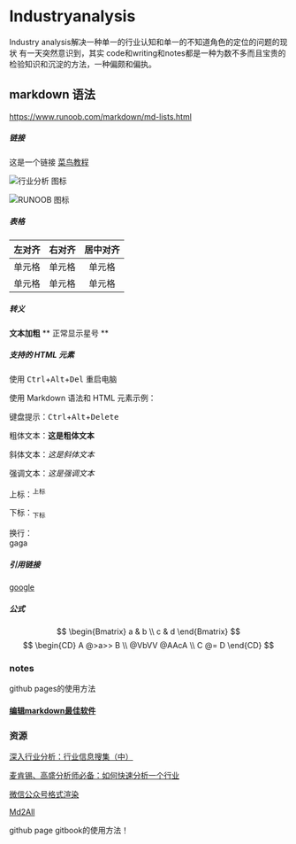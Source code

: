 # Industryanalysis
Industry analysis解决一种单一的行业认知和单一的不知道角色的定位的问题的现状
有一天突然意识到，其实 code和writing和notes都是一种为数不多而且宝贵的检验知识和沉淀的方法，一种偏颇和偏执。


## markdown 语法
https://www.runoob.com/markdown/md-lists.html


##### 链接
这是一个链接 [菜鸟教程](https://www.runoob.com)

![行业分析 图标](https://image.woshipm.com/wp-files/2022/09/xtWnue0ynGxVyt56Ml5d.jpg!/both/320x182)

![RUNOOB 图标](http://static.runoob.com/images/runoob-logo.png "RUNOOB")


##### 表格
| 左对齐 | 右对齐 | 居中对齐 |
| :-----| ----: | :----: |
| 单元格 | 单元格 | 单元格 |
| 单元格 | 单元格 | 单元格 |


##### 转义
**文本加粗** 
\*\* 正常显示星号 \*\*













##### 支持的 HTML 元素
使用 <kbd>Ctrl</kbd>+<kbd>Alt</kbd>+<kbd>Del</kbd> 重启电脑

使用 Markdown 语法和 HTML 元素示例：

键盘提示：<kbd>Ctrl</kbd>+<kbd>Alt</kbd>+<kbd>Delete</kbd>

粗体文本：<b>这是粗体文本</b>

斜体文本：<i>这是斜体文本</i>

强调文本：<em>这是强调文本</em>

上标：<sup>上标</sup>

下标：<sub>下标</sub>

换行：<br>gaga

##### 引用链接
[google]




##### 公式
$$
\begin{Bmatrix}
   a & b \\
   c & d
\end{Bmatrix}
$$
$$
\begin{CD}
   A @>a>> B \\
@VbVV @AAcA \\
   C @= D
\end{CD}
$$
### notes 
github pages的使用方法




#### [编辑markdown最佳软件](https://www.zhihu.com/tardis/zm/art/103348449?source_id=1003)


### 资源
[深入行业分析：行业信息搜集（中）](https://www.woshipm.com/it/4356422.html)

[麦肯锡、高盛分析师必备：如何快速分析一个行业](https://www.woshipm.com/data-analysis/5518563.html)

[google]: https://google.com 


[微信公众号格式渲染](https://www.flyzy2005.cn/tools/online-markdown)

[Md2All](http://md.aclickall.com)



github page
gitbook的使用方法！



